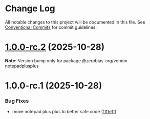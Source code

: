 # Change Log

All notable changes to this project will be documented in this file.
See [Conventional Commits](https://conventionalcommits.org) for commit guidelines.

# [1.0.0-rc.2](https://github.com/zerobias-org/vendor/compare/@zerobias-org/vendor-notepadplusplus@1.0.0-rc.1...@zerobias-org/vendor-notepadplusplus@1.0.0-rc.2) (2025-10-28)

**Note:** Version bump only for package @zerobias-org/vendor-notepadplusplus





# 1.0.0-rc.1 (2025-10-28)


### Bug Fixes

* move notepad plus plus to better safe code ([1ff1e1f](https://github.com/zerobias-org/vendor/commit/1ff1e1ff4fcda42d64be43983ba523a96fa85a48))
